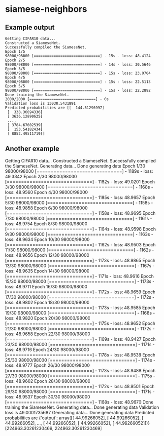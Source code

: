 # siamese-neighbors

## Example output

    Getting CIFAR10 data...
    Constructed a SiameseNet.
    Successfully compiled the SiameseNet.
    Epoch 1/5
    98000/98000 [==============================] - 15s - loss: 48.4124
    Epoch 2/5
    98000/98000 [==============================] - 14s - loss: 30.5646
    Epoch 3/5
    98000/98000 [==============================] - 15s - loss: 23.0704
    Epoch 4/5
    98000/98000 [==============================] - 15s - loss: 22.5113
    Epoch 5/5
    98000/98000 [==============================] - 15s - loss: 22.2892
    Done training the SiameseNet.
    2000/2000 [==============================] - 0s
    Validation loss is 13030.5431891
    Predicted probabilities are [[  144.51296997]
     [  338.36694336]
     [ 3636.12890625]
     ...,
     [ 3784.67602539]
     [  153.54182434]
     [ 8852.49511719]]
     
## Another example

Getting CIFAR10 data...
Constructed a SiameseNet.
Successfully compiled the SiameseNet.
Generating data...
Done generating data
Epoch 1/30
98000/98000 [==============================] - 1189s - loss: 49.3342
Epoch 2/30
98000/98000 [==============================] - 1182s - loss: 49.0201
Epoch 3/30
98000/98000 [==============================] - 1168s - loss: 48.9560
Epoch 4/30
98000/98000 [==============================] - 1185s - loss: 48.9657
Epoch 5/30
98000/98000 [==============================] - 1158s - loss: 48.9858
Epoch 6/30
98000/98000 [==============================] - 1158s - loss: 48.9695
Epoch 7/30
98000/98000 [==============================] - 1161s - loss: 48.9754
Epoch 8/30
98000/98000 [==============================] - 1164s - loss: 48.9598
Epoch 9/30
98000/98000 [==============================] - 1163s - loss: 48.9634
Epoch 10/30
98000/98000 [==============================] - 1162s - loss: 48.9503
Epoch 11/30
98000/98000 [==============================] - 1162s - loss: 48.9656
Epoch 12/30
98000/98000 [==============================] - 1173s - loss: 48.9865
Epoch 13/30
98000/98000 [==============================] - 1167s - loss: 48.9635
Epoch 14/30
98000/98000 [==============================] - 1171s - loss: 48.9616
Epoch 15/30
98000/98000 [==============================] - 1173s - loss: 48.9711
Epoch 16/30
98000/98000 [==============================] - 1172s - loss: 48.9659
Epoch 17/30
98000/98000 [==============================] - 1172s - loss: 48.9802
Epoch 18/30
98000/98000 [==============================] - 1173s - loss: 48.9585
Epoch 19/30
98000/98000 [==============================] - 1168s - loss: 48.9820
Epoch 20/30
98000/98000 [==============================] - 1175s - loss: 48.9652
Epoch 21/30
98000/98000 [==============================] - 1172s - loss: 48.9658
Epoch 22/30
98000/98000 [==============================] - 1169s - loss: 48.9427
Epoch 23/30
98000/98000 [==============================] - 1171s - loss: 48.9716
Epoch 24/30
98000/98000 [==============================] - 1178s - loss: 48.9538
Epoch 25/30
98000/98000 [==============================] - 1174s - loss: 48.9777
Epoch 26/30
98000/98000 [==============================] - 1173s - loss: 48.9488
Epoch 27/30
98000/98000 [==============================] - 1175s - loss: 48.9602
Epoch 28/30
98000/98000 [==============================] - 1172s - loss: 48.9501
Epoch 29/30
98000/98000 [==============================] - 1171s - loss: 48.9537
Epoch 30/30
98000/98000 [==============================] - 1168s - loss: 48.9670
Done training the SiameseNet.
Generating data...
Done generating data
Validation loss is 49.0001735687
Generating data...
Done generating data
Predicted probabilities are {'output': array([[ 44.99266052],
       [ 44.99266052],
       [ 44.99266052],
       ...,
       [ 44.99266052],
       [ 44.99266052],
       [ 44.99266052]])}
[224963.30261230469, 224963.30261230469]